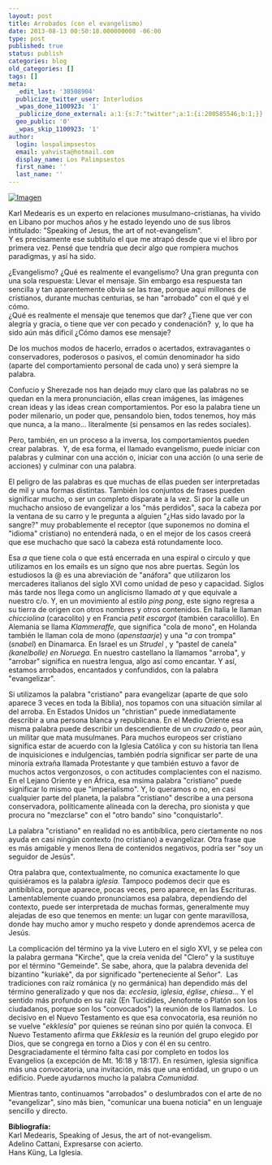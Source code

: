 ```yaml
---
layout: post
title: Arrobados (con el evangelismo)
date: 2013-08-13 00:50:18.000000000 -06:00
type: post
published: true
status: publish
categories: blog
old_categories: []
tags: []
meta:
  _edit_last: '30508904'
  publicize_twitter_user: Interludios
  _wpas_done_1100923: '1'
  _publicize_done_external: a:1:{s:7:"twitter";a:1:{i:200585546;b:1;}}
  geo_public: '0'
  _wpas_skip_1100923: '1'
author:
  login: lospalimpsestos
  email: yahvista@hotmail.com
  display_name: Los Palimpsestos
  first_name: ''
  last_name: ''
---
```

<p><a href="http://lospalimpsestos.files.wordpress.com/2013/08/img_arroba1.jpg"><img class="size-full wp-image aligncenter" id="i-1490" alt="Imagen" src="{{ site.baseurl }}/assets/img_arroba1.jpg" /></a></p>
<p>Karl Medearis es un experto en relaciones musulmano-cristianas, ha vivido en Libano por muchos años y he estado leyendo uno de sus libros intitulado: "Speaking of Jesus, the art of not-evangelism".<br />
Y es precisamente ese subtítulo el que me atrapó desde que vi el libro por primera vez. Pensé que tendría que decir algo que rompiera muchos paradigmas, y así ha sido.</p>
<p>¿Evangelismo? ¿Qué es realmente el evangelismo? Una gran pregunta con una sola respuesta: Llevar el mensaje. Sin embargo esa respuesta tan sencilla y tan aparentemente obvia se las trae, porque aquí millones de cristianos, durante muchas centurias, se han "arrobado" con el qué y el cómo.<br />
¿Qué es realmente el mensaje que tenemos que dar? ¿Tiene que ver con alegría y gracia, o tiene que ver con pecado y condenación?  y, lo que ha sido aún más dificil ¿Cómo damos ese mensaje?</p>
<p>De los muchos modos de hacerlo, errados o acertados, extravagantes o conservadores, poderosos o pasivos, el común denominador ha sido (aparte del comportamiento personal de cada uno) y será siempre la palabra.</p>
<p>Confucio y Sherezade nos han dejado muy claro que las palabras no se quedan en la mera pronunciación, ellas crean imágenes, las imágenes crean ideas y las ideas crean comportamientos. Por eso la palabra tiene un poder milenario, un poder que, pensandolo bien, todos tenemos, hoy más que nunca, a la mano... literalmente (si pensamos en las redes sociales).</p>
<p>Pero, también, en un proceso a la inversa, los comportamientos pueden crear palabras.  Y, de esa forma, el llamado evangelismo, puede iniciar con palabras y culminar con una acción o, iniciar con una acción (o una serie de acciones) y culminar con una palabra.</p>
<p>El peligro de las palabras es que muchas de ellas pueden ser interpretadas de mil y una formas distintas. También los conjuntos de frases pueden significar mucho, o ser un completo disparate a la vez. Si por la calle un muchacho ansioso de evangelizar a los "más perdidos", saca la cabeza por la ventana de su carro y le pregunta a alguien "¿Has sido lavado por la sangre?" muy probablemente el receptor (que suponemos no domina el "idioma" cristiano) no entenderá nada, o en el mejor de los casos creerá que ese muchacho que sacó la cabeza está rotundamente loco.</p>
<p>Esa <em>a</em> que tiene cola o que está encerrada en una espiral o circulo y que utilizamos en los emails es un sígno que nos abre puertas. Según los estudiosos la @ es una abreviación de "anáfora" que utilizaron los mercaderes italianos del siglo XVI como unidad de peso y capacidad. Siglos más tarde nos llega como un anglicismo llamado <em>at </em>y que equivale a nuestro c/o. Y, en un movimiento al estilo <em>ping pong</em>, este signo regresa a su tierra de origen con otros nombres y otros contenidos. En Italia le llaman <em>chicciolina </em>(caracolito) y en Francia <em>petit escargot </em>(también caracolillo). En Alemania se llama <em>Klammeraffe, </em>que significa "cola de mono", en Holanda también le llaman cola de mono <em></em>(<em>apenstaarje</em>) y una "<em>a </em>con trompa" (<em>snabel</em>) en Dinamarca. En Israel es un <em>Strudel </em>, y <em>"</em>pastel de canela"<em> (kanelbolle) en Noruega. </em>En nuestro castellano la llamamos "arroba", y "arrobar" significa en nuestra lengua, algo así como encantar. Y así, estamos arrobados, encantados y confundidos, con la palabra "evangelizar".</p>
<p>Si utilizamos la palabra "cristiano" para evangelizar (aparte de que solo aparece 3 veces en toda la Biblia), nos topamos con una situación similar al del arroba. En Estados Unidos un "christian" puede inmediatamente describir a una persona blanca y republicana. En el Medio Oriente esa misma palabra puede describir un descendiente de un <em>cruzado</em> o, peor aún, un militar que mata musulmanes. Para muchos europeos ser cristiano significa estar de acuerdo con la Iglesia Católica y con su historia tan llena de inquisiciones e indulgencias, también podría significar ser parte de una minoría extraña llamada Protestante y que también estuvo a favor de muchos actos vergonzosos, o con actitudes complacientes con el nazismo. En el Lejano Oriente y en África, esa msima palabra "cristiano" puede significar lo mismo que "imperialismo". Y, lo queramos o no, en casi cualquier parte del planeta, la palabra "cristiano" describe a una persona conservadora, políticamente alíneada con la derecha, pro sionista y que procura no "mezclarse" con el "otro bando" sino "conquistarlo".</p>
<p>La palabra "cristiano" en realidad no es antibíblica, pero ciertamente no nos ayuda en casi ningún contexto (no cristiano) a evangelizar. Otra frase que es más amigable y menos llena de contenidos negativos, podría ser "soy un seguidor de Jesús".</p>
<p>Otra palabra que, contextualmente, no comunica exactamente lo que quisiéramos es la palabra <em>iglesia. </em>Tampoco podemos decir que es antibíblica, porque aparece, pocas veces, pero aparece, en las Escrituras. Lamentablemente cuando pronunciamos esa palabra, dependiendo del contexto, puede ser interpretada de muchas formas, generalmente muy alejadas de eso que tenemos en mente: un lugar con gente maravillosa, donde hay mucho amor y mucho respeto y donde aprendemos acerca de Jesús.</p>
<p>La complicación del término ya la vive Lutero en el siglo XVI, y se pelea con la palabra germana "Kirche", que la creía venida del "Clero" y la sustituye por el término "Gemeinde". Se sabe, ahora, que la palabra devenida del bizantino "kuriakè", da por significado "perteneciente al Señor".  Las tradiciones con raíz románica (y no germánica) han dependido más del término generalizado y que nos da: <em>ecclesia</em>, i<em>glesia</em>, <em>église</em>, <em>chiesa</em>... Y el sentido más profundo en su raíz (En Tucidides, Jenofonte o Platón son los ciudadanos, porque son los "convocados") la reunión de los llamados.  Lo decisivo en el Nuevo Testamento es que esa convocatoria, esa reunión no se vuelve "<em>ekklesia</em>" por quienes se reúnan sino por quién la convoca. El Nuevo Testamento afirma que <em>Ekklesia</em> es la reunión del grupo elegido por Dios, que se congrega en torno a Dios y con él en su centro. Desgraciadamente el término falta casi por completo en todos los Evangelios (a excepción de Mt. 16:18 y 18:17). En resúmen, iglesia significa más una convocatoria, una invitación, más que una entidad, un grupo o un edificio. Puede ayudarnos mucho la palabra <em>Comunidad.<br />
</em></p>
<p>Mientras tanto, continuamos "arrobados" o deslumbrados con el arte de no "evangelizar", sino más bien, "comunicar una buena noticia" en un lenguaje sencillo y directo.</p>
<p><strong>Bibliografía:</strong><br />
Karl Medearis, Speaking of Jesus, the art of not-evangelism.<br />
Adelino Cattani, Expresarse con acierto.<br />
Hans Küng, La Iglesia.</p>
